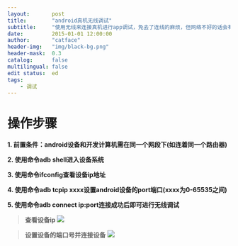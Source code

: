 ```yaml
---
layout:       post
title:        "android真机无线调试"
subtitle:     "使用无线来连接真机进行app调试，免去了连线的麻烦，但网络不好的话会有点慢"
date:         2015-01-01 12:00:00
author:       "catface"
header-img:   "img/black-bg.png"
header-mask:  0.3
catalog:      false
multilingual: false
edit status:  ed
tags:
    - 调试
---
```


# 操作步骤

**1. 前置条件：android设备和开发计算机需在同一个网段下(如连着同一个路由器)**

**2. 使用命令adb shell进入设备系统**

**3. 使用命令ifconfig查看设备ip地址**

**4. 使用命令adb tcpip xxxx设置android设备的port端口(xxxx为0-65535之间)**

**5. 使用命令adb connect ip:port连接成功后即可进行无线调试**

> **查看设备ip**
![](https://img-blog.csdnimg.cn/20190523153405762.png?x-oss-process=image/watermark,type_ZmFuZ3poZW5naGVpdGk,shadow_10,text_aHR0cHM6Ly9ibG9nLmNzZG4ubmV0L2l0Q2F0ZmFjZQ==,size_16,color_FFFFFF,t_70)

> **设置设备的端口号并连接设备**
![](https://img-blog.csdnimg.cn/20190523153435278.png)